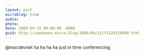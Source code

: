 ```yaml
---
layout: post
microblog: true
audio: 
photo: 
date: 2009-04-15 00:00:00 -0000
guid: http://samdeane.micro.blog/2009/04/15/t1529316090.html
---
```

@macdevnet ha ha ha ha just in time conferencing
